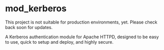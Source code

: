 # mod_kerberos

This project is not suitable for production environments, yet. Please check back soon for updates.

A Kerberos authentication module for Apache HTTPD, designed to be easy to use, quick to setup and deploy, and highly secure.

